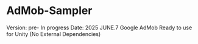 # AdMob-Sampler

Version: pre- In progress
Date: 2025 JUNE.7
Google AdMob Ready to use for Unity (No External Dependencies)
